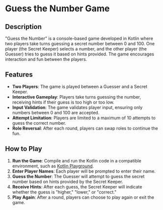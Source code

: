 # Guess the Number Game

## Description

"Guess the Number" is a console-based game developed in Kotlin where two players take turns guessing a secret number between 0 and 100. One player (the Secret Keeper) selects a number, and the other player (the Guesser) tries to guess it based on hints provided. The game encourages interaction and fun between the players.

## Features

- **Two Players**: The game is played between a Guesser and a Secret Keeper.
- **Interactive Gameplay**: Players take turns guessing the number, receiving hints if their guess is too high or too low.
- **Input Validation**: The game validates player input, ensuring only numbers between 0 and 100 are accepted.
- **Attempt Limitation**: Players are limited to a maximum of 10 attempts to guess the correct number.
- **Role Reversal**: After each round, players can swap roles to continue the fun.

## How to Play

1. **Run the Game**: Compile and run the Kotlin code in a compatible environment, such as [Kotlin Playground](https://play.kotlinlang.org).
2. **Enter Player Names**: Each player will be prompted to enter their name.
3. **Guess the Number**: The Guesser will attempt to guess the secret number based on hints provided by the Secret Keeper.
4. **Receive Hints**: After each guess, the Secret Keeper will indicate whether the guess is "higher," "lower," or "correct."
5. **Play Again**: After a round, players can choose to play again or exit the game.
